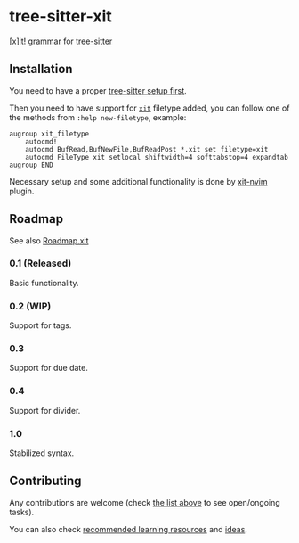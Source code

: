 # tree-sitter-xit

[[x]it!](https://xit.jotaen.net/) [grammar](https://xit.jotaen.net/syntax-guide) for [tree-sitter](https://github.com/tree-sitter/tree-sitter)

## Installation

You need to have a proper [tree-sitter setup first](https://github.com/nvim-treesitter/nvim-treesitter#installation).

Then you need to have support for [`xit`](https://xit.jotaen.net/) filetype added, you can follow one of the methods from `:help new-filetype`, example:
```viml
augroup xit_filetype
	autocmd!
	autocmd BufRead,BufNewFile,BufReadPost *.xit set filetype=xit
	autocmd FileType xit setlocal shiftwidth=4 softtabstop=4 expandtab
augroup END
```

Necessary setup and some additional functionality is done by [xit-nvim](https://github.com/synaptiko/xit-nvim#installation) plugin.

## Roadmap

See also [Roadmap.xit](./Roadmap.xit)

### 0.1 (Released)

Basic functionality.

### 0.2 (WIP)

Support for tags.

### 0.3

Support for due date.

### 0.4

Support for divider.

### 1.0

Stabilized syntax.

## Contributing

Any contributions are welcome (check [the list above](#roadmap) to see open/ongoing tasks).

You can also check [recommended learning resources](./LearningResources.md) and [ideas](./Ideas.md).
